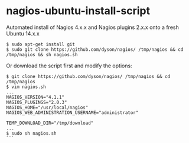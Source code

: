 # nagios-ubuntu-install-script
Automated install of  Nagios 4.x.x and Nagios plugins 2.x.x onto a fresh Ubuntu 14.x.x

````
$ sudo apt-get install git
$ sudo git clone https://github.com/dyson/nagios/ /tmp/nagios && cd /tmp/nagios && sh nagios.sh
````

Or download the script first and modify the options:

````
$ git clone https://github.com/dyson/nagios/ /tmp/nagios && cd /tmp/nagios
$ vim nagios.sh
...
NAGIOS_VERSION="4.1.1"
NAGIOS_PLUGINGS="2.0.3"
NAGIOS_HOME="/usr/local/nagios"
NAGIOS_WEB_ADMINISTRATION_USERNAME="administrator"

TEMP_DOWNLOAD_DIR="/tmp/download"
...
$ sudo sh nagios.sh
```
